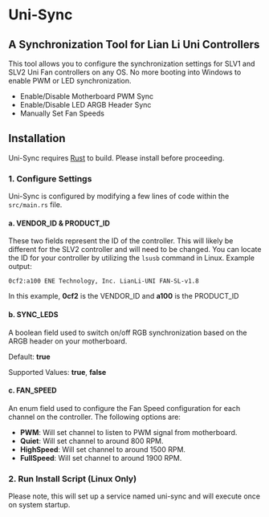 # Uni-Sync
## A Synchronization Tool for Lian Li Uni Controllers

This tool allows you to configure the synchronization settings for SLV1 and SLV2 Uni Fan controllers on any OS. No more booting into Windows to enable PWM or LED synchronization. 
- Enable/Disable Motherboard PWM Sync
- Enable/Disable LED ARGB Header Sync
- Manually Set Fan Speeds

## Installation

Uni-Sync requires [Rust](https://www.rust-lang.org/learn/get-started) to build. Please install before proceeding.

### 1. Configure Settings

Uni-Sync is configured by modifying a few lines of code within the ```src/main.rs``` file. 

#### a. VENDOR_ID & PRODUCT_ID

These two fields represent the ID of the controller. This will likely be different for the SLV2 controller and will need to be changed. You can locate the ID for your controller by utilizing the ```lsusb``` command in Linux. Example output:
```
0cf2:a100 ENE Technology, Inc. LianLi-UNI FAN-SL-v1.8
```
In this example, **0cf2** is the VENDOR_ID and **a100** is the PRODUCT_ID

#### b. SYNC_LEDS

A boolean field used to switch on/off RGB synchronization based on the ARGB header on your motherboard.

Default: **true**

Supported Values: **true**, **false**

#### c. FAN_SPEED

An enum field used to configure the Fan Speed configuration for each channel on the controller. The following options are:
- **PWM**: Will set channel to listen to PWM signal from motherboard.
- **Quiet**: Will set channel to around 800 RPM.
- **HighSpeed**: Will set channel to around 1500 RPM.
- **FullSpeed**: Will set channel to around 1900 RPM.

### 2. Run Install Script (Linux Only)

Please note, this will set up a service named uni-sync and will execute once on system startup.
